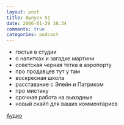 ```yaml
---
layout: post
title: Выпуск 51
date: 2006-01-29 16:34
comments: true
categories: podcast
---
```


- гостья в студии
- о напитках и загадке мартини
- советская черная тетка в аэропорту
- про продавцев тут у там
- воскресная школа
- расставание с Элейн и Патриком
- про мистику
- срочная работа на выходные
- новый скайп для ваших комментариев

[Аудио](https://podcast.umputun.com/media/ump_podcast51.mp3)
<audio src="https://podcast.umputun.com/media/ump_podcast51.mp3" preload="none">